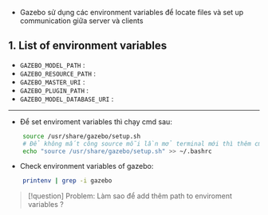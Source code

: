 - Gazebo sử dụng các environment variables để locate files và set up communication giữa server và clients

## 1. List of environment variables

- `GAZEBO_MODEL_PATH` :
- `GAZEBO_RESOURCE_PATH` :
- `GAZEBO_MASTER_URI` :
- `GAZEBO_PLUGIN_PATH` :
- `GAZEBO_MODEL_DATABASE_URI` :
---
- Để set enviroment variables thì chạy cmd sau:

```bash
	source /usr/share/gazebo/setup.sh
	# Để không mất công source mỗi lần mở terminal mới thì thêm cmd to .bashrc
	echo "source /usr/share/gazebo/setup.sh" >> ~/.bashrc
```

- Check environment variables of gazebo:

```bash
	printenv | grep -i gazebo
```

> [!question] Problem: Làm sao để add thêm path to enviroment variables ?

